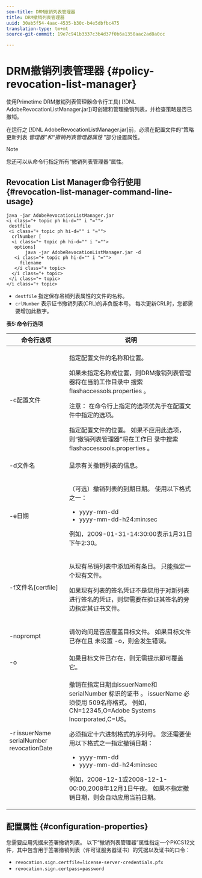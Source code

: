 ```yaml
---
seo-title: DRM撤销列表管理器
title: DRM撤销列表管理器
uuid: 30ab5f54-4aac-4535-b30c-b4e5dbfbc475
translation-type: tm+mt
source-git-commit: 19e7c941b3337c3b4d37f0b6a1350aac2ad8a0cc

---
```



# DRM撤销列表管理器 {#policy-revocation-list-manager}

使用Primetime DRM撤销列表管理器命令行工具( [!DNL AdobeRevocationListManager.jar])可创建和管理撤销列表，并检查策略是否已撤销。

在运行之 [!DNL AdobeRevocationListManager.jar]前，必须在配置文件的“策略更新列表 *管理器”和“撤销列表管理器属性* ”部分设置属性。

>[!NOTE]
>
>您还可以从命令行指定所有“撤销列表管理器”属性。

## Revocation List Manager命令行使用 {#revocation-list-manager-command-line-usage}

```
java -jar AdobeRevocationListManager.jar 
<i class="+ topic ph hi-d="" i "="">
 destfile 
 <i class="+ topic ph hi-d="" i "="">
  crlNumber [
  <i class="+ topic ph hi-d="" i "="">
   options] 
       java -jar AdobeRevocationListManager.jar -d 
   <i class="+ topic ph hi-d="" i "="">
     filename
   </i class="+ topic>
  </i class="+ topic>
 </i class="+ topic>
</i class="+ topic>
```

* `destfile` 指定保存吊销列表属性的文件的名称。
* `crlNumber` 表示证书撤销列表(CRL)的非负版本号。 每次更新CRL时，您都需要增加此数字。

**表5:命令行选项**

<table frame="all" colsep="1" rowsep="1" class="+ topic/table adobe-d/table " id="table_a3y_wqy_n4">  
 <thead class="- topic/thead "> 
  <tr rowsep="1" class="- topic/row "> 
   <th colname="1" class="- topic/entry entry"> 命令行选项 </th> 
   <th colname="2" class="- topic/entry entry"> 说明 </th> 
  </tr> 
 </thead>
 <tbody class="- topic/tbody "> 
  <tr rowsep="1" class="- topic/row "> 
   <td colname="1" class="- topic/entry "><span class="+ topic/ph pr-d/codeph codeph">-c配置文件</span> </td> 
   <td colname="2" class="- topic/entry "><p class="- topic/p ">指定配置文件的名称和位置。 </p><p class="- topic/p ">如果未指定名称或位置，则DRM撤销列表管理器将在当前工作目录中 <span class="filepath"> 搜索flashaccessols.properties</span> 。 </p><p>注意： 在命令行上指定的选项优先于在配置文件中指定的选项。 </p>指定配置文件的位置。 如果不应用此选项，则“撤销列表管理器”将在工作目 <span class="filepath"> 录中搜索flashaccessools.properties</span> 。 </td> 
  </tr> 
  <tr rowsep="1" class="- topic/row "> 
   <td colname="1" class="- topic/entry "><span class="+ topic/ph pr-d/codeph codeph">-d文件名</span> </td> 
   <td colname="2" class="- topic/entry "> <p class="- topic/p ">显示有关撤销列表的信息。 </p> </td> 
  </tr> 
  <tr rowsep="1" class="- topic/row "> 
   <td colname="1" class="- topic/entry "><span class="+ topic/ph pr-d/codeph codeph">-e日期</span> </td> 
   <td colname="2" class="- topic/entry "> <p class="- topic/p ">（可选）撤销列表的到期日期。 使用以下格式之一： 
     <ul id="ul_2C89F8183C3647C593CB67576D9DED07"> 
      <li id="li_A866F6CBCB464193A119A6609C8F3B2A"><span class="+ topic/ph pr-d/codeph codeph">yyyy-mm-dd</span> </li> 
      <li id="li_B5F9F6C995E64464838DDE447848F707"><span class="+ topic/ph pr-d/codeph codeph">yyyy-mm-dd-h24:min:sec</span> </li> 
     </ul>例如，2009-01-31-14:30:00表示1月31日下午2:30。 </p> </td> 
  </tr> 
  <tr rowsep="1" class="- topic/row "> 
   <td colname="1" class="- topic/entry "><span class="codeph">-f文件名[certfile]</span> </td> 
   <td colname="2" class="- topic/entry "> <p>从现有吊销列表中添加所有条目。 只能指定一个现有文件。 </p> <p class="- topic/p ">如果现有列表的签名凭证不是您用于对新列表进行签名的凭证，则您需要在验证其签名的旁边指定其证书文件。 </p> </td> 
  </tr> 
  <tr rowsep="1" class="- topic/row "> 
   <td colname="1" class="- topic/entry "><span class="codeph"> -noprompt</span> </td> 
   <td colname="2" class="- topic/entry "> <p class="- topic/p ">请勿询问是否应覆盖目标文件。 如果目标文件已存在且 <span class="codeph"> 未设置</span> -o，则会发生错误。 </p> </td> 
  </tr> 
  <tr rowsep="1" class="- topic/row "> 
   <td colname="1" class="- topic/entry "><span class="codeph"> -o</span> </td> 
   <td colname="2" class="- topic/entry "> 如果目标文件已存在，则无需提示即可覆盖它。 </td> 
  </tr> 
  <tr rowsep="0" class="- topic/row "> 
   <td colname="1" class="- topic/entry "><span class="codeph">-r issuerName serialNumber revocationDate</span> </td> 
   <td colname="2" class="- topic/entry "> <p class="- topic/p ">撤销在指定日期由issuerName和 <span class="codeph"> serialNumber</span><span class="codeph"> 标识的证书</span> 。 issuerName <span class="codeph"> 必须使用</span> 509名称格式。 例如， <span class="codeph"> CN=12345,O=Adobe Systems Incorporated,C=US</span>。 </p> <p>必须指定十六进制格式的序列号。 您还需要使用以下格式之一指定撤销日期： 
     <ul id="ul_1524FBC6818248F3A2B271243E649400"> 
      <li id="li_BC618EA2332D42A59B1B5434CAFFD2AF"><span class="+ topic/ph pr-d/codeph codeph">yyyy-mm-dd</span> </li> 
      <li id="li_97F77810D20C4CF2944EFCFF5DFAE467"><span class="+ topic/ph pr-d/codeph codeph">yyyy-mm-dd-h24:min:sec</span> </li> 
     </ul>例如，2008-12-1或2008-12-1-00:00,2008年12月1日午夜。 如果不指定撤销日期，则会自动应用当前日期。 </p> </td> 
  </tr> 
 </tbody> 
</table>

## 配置属性 {#configuration-properties}

您需要应用凭据来签署撤销列表。 以下“撤销列表管理器”属性指定一个PKCS12文件，其中包含用于签署撤销列表（许可证服务器证书）的凭据以及证书的口令：

* `revocation.sign.certfile=license-server-credentials.pfx`
* `revocation.sign.certpass=password`